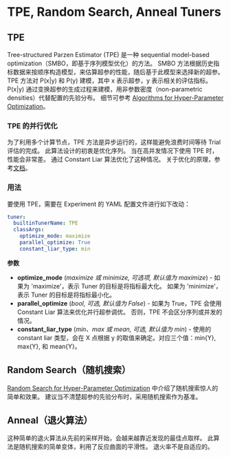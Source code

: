 # TPE, Random Search, Anneal Tuners

## TPE

Tree-structured Parzen Estimator (TPE) 是一种 sequential model-based optimization（SMBO，即基于序列模型优化）的方法。 SMBO 方法根据历史指标数据来按顺序构造模型，来估算超参的性能，随后基于此模型来选择新的超参。 TPE 方法对 P(x|y) 和 P(y) 建模，其中 x 表示超参，y 表示相关的评估指标。 P(x|y) 通过变换超参的生成过程来建模，用非参数密度（non-parametric densities）代替配置的先验分布。 细节可参考 [Algorithms for Hyper-Parameter Optimization](https://papers.nips.cc/paper/4443-algorithms-for-hyper-parameter-optimization.pdf)。 ​

### TPE 的并行优化

为了利用多个计算节点，TPE 方法是异步运行的，这样能避免浪费时间等待 Trial 评估的完成。 此算法设计的初衷是优化序列。 当在高并发情况下使用 TPE 时，性能会非常差。 通过 Constant Liar 算法优化了这种情况。 关于优化的原理，参考[文档](../CommunitySharings/ParallelizingTpeSearch.md)。

### 用法

要使用 TPE，需要在 Experiment 的 YAML 配置文件进行如下改动：

```yaml
tuner:
  builtinTunerName: TPE
  classArgs:
    optimize_mode: maximize
    parallel_optimize: True
    constant_liar_type: min
```

**参数**

* **optimize_mode** (*maximize 或 minimize, 可选项, 默认值为 maximize*) - 如果为 'maximize'，表示 Tuner 的目标是将指标最大化。 如果为 'minimize'，表示 Tuner 的目标是将指标最小化。
* **parallel_optimize** (*bool, 可选, 默认值为 False*) - 如果为 True，TPE 会使用 Constant Liar 算法来优化并行超参调优。 否则，TPE 不会区分序列或并发的情况。
* **constant_liar_type** (*min、max 或 mean, 可选, 默认值为 min*) - 使用的 constant liar 类型，会在 X 点根据 y 的取值来确定。对应三个值：min{Y}, max{Y}, 和 mean{Y}。

## Random Search（随机搜索）

[Random Search for Hyper-Parameter Optimization](http://www.jmlr.org/papers/volume13/bergstra12a/bergstra12a.pdf) 中介绍了随机搜索惊人的简单和效果。 建议当不清楚超参的先验分布时，采用随机搜索作为基准。

## Anneal（退火算法）

这种简单的退火算法从先前的采样开始，会越来越靠近发现的最佳点取样。 此算法是随机搜索的简单变体，利用了反应曲面的平滑性。 退火率不是自适应的。